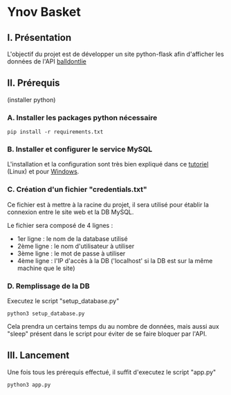 # Ynov Basket

## I. Présentation
L'objectif du projet est de développer un site python-flask afin d'afficher les données de l'API [balldontlie](https://www.balldontlie.io/home.html#introduction)

## II. Prérequis
(installer python)
### A. Installer les packages python nécessaire

```
pip install -r requirements.txt
```
### B. Installer et configurer le service MySQL

L'installation et la configuration sont très bien expliqué dans ce [tutoriel](https://www.digitalocean.com/community/tutorials/how-to-install-mysql-on-ubuntu-20-04) (Linux) et pour [Windows](https://www.dataquest.io/blog/install-mysql-windows/).

### C. Création d'un fichier "credentials.txt"

Ce fichier est à mettre à la racine du projet, il sera utilisé pour établir la connexion entre le site web et la DB MySQL.  

Le fichier sera composé de 4 lignes :  
 - 1er ligne : le nom de la database utilisé
 - 2ème ligne : le nom d'utilisateur à utiliser
 - 3ème ligne : le mot de passe à utiliser
 - 4ème ligne : l'IP d'accès à la DB ('localhost' si la DB est sur la même machine que le site)

### D. Remplissage de la DB
Executez le script "setup_database.py"
```
python3 setup_database.py
```
Cela prendra un certains temps du au nombre de données, mais aussi aux "sleep" présent dans le script pour éviter de se faire bloquer par l'API.

## III. Lancement

Une fois tous les prérequis effectué, il suffit d'executez le script "app.py"

```
python3 app.py
```